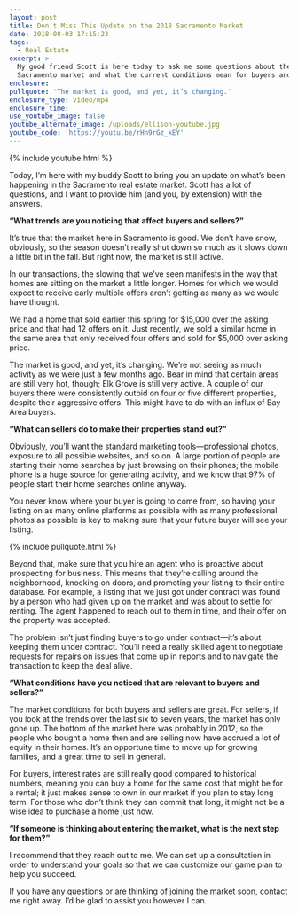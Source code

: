 ```yaml
---
layout: post
title: Don’t Miss This Update on the 2018 Sacramento Market
date: 2018-08-03 17:15:23
tags:
  - Real Estate
excerpt: >-
  My good friend Scott is here today to ask me some questions about the
  Sacramento market and what the current conditions mean for buyers and sellers.
enclosure:
pullquote: 'The market is good, and yet, it’s changing.'
enclosure_type: video/mp4
enclosure_time:
use_youtube_image: false
youtube_alternate_image: /uploads/ellison-youtube.jpg
youtube_code: 'https://youtu.be/rHn9rGz_kEY'
---
```


{% include youtube.html %}

Today, I’m here with my buddy Scott to bring you an update on what’s been happening in the Sacramento real estate market. Scott has a lot of questions, and I want to provide him (and you, by extension) with the answers.

**“What trends are you noticing that affect buyers and sellers?”**

It’s true that the market here in Sacramento is good. We don’t have snow, obviously, so the season doesn’t really shut down so much as it slows down a little bit in the fall. But right now, the market is still active.

In our transactions, the slowing that we’ve seen manifests in the way that homes are sitting on the market a little longer. Homes for which we would expect to receive early multiple offers aren’t getting as many as we would have thought.

We had a home that sold earlier this spring for $15,000 over the asking price and that had 12 offers on it. Just recently, we sold a similar home in the same area that only received four offers and sold for $5,000 over asking price.

The market is good, and yet, it’s changing. We’re not seeing as much activity as we were just a few months ago. Bear in mind that certain areas are still very hot, though; Elk Grove is still very active. A couple of our buyers there were consistently outbid on four or five different properties, despite their aggressive offers. This might have to do with an influx of Bay Area buyers.

**“What can sellers do to make their properties stand out?”**

Obviously, you’ll want the standard marketing tools—professional photos, exposure to all possible websites, and so on. A large portion of people are starting their home searches by just browsing on their phones; the mobile phone is a huge source for generating activity, and we know that 97% of people start their home searches online anyway.

You never know where your buyer is going to come from, so having your listing on as many online platforms as possible with as many professional photos as possible is key to making sure that your future buyer will see your listing.

{% include pullquote.html %}

Beyond that, make sure that you hire an agent who is proactive about prospecting for business. This means that they’re calling around the neighborhood, knocking on doors, and promoting your listing to their entire database. For example, a listing that we just got under contract was found by a person who had given up on the market and was about to settle for renting. The agent happened to reach out to them in time, and their offer on the property was accepted.

The problem isn’t just finding buyers to go under contract—it’s about keeping them under contract. You’ll need a really skilled agent to negotiate requests for repairs on issues that come up in reports and to navigate the transaction to keep the deal alive.

**“What conditions have you noticed that are relevant to buyers and sellers?”**

The market conditions for both buyers and sellers are great. For sellers, if you look at the trends over the last six to seven years, the market has only gone up. The bottom of the market here was probably in 2012, so the people who bought a home then and are selling now have accrued a lot of equity in their homes. It’s an opportune time to move up for growing families, and a great time to sell in general.

For buyers, interest rates are still really good compared to historical numbers, meaning you can buy a home for the same cost that might be for a rental; it just makes sense to own in our market if you plan to stay long term. For those who don’t think they can commit that long, it might not be a wise idea to purchase a home just now.

**“If someone is thinking about entering the market, what is the next step for them?”**

I recommend that they reach out to me. We can set up a consultation in order to understand your goals so that we can customize our game plan to help you succeed.

If you have any questions or are thinking of joining the market soon, contact me right away. I’d be glad to assist you however I can.